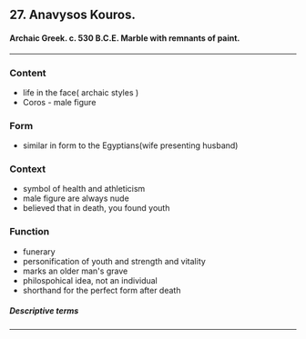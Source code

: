 <!-- order:1 -->
## 27. Anavysos Kouros.

#### Archaic Greek. c. 530 B.C.E. Marble with remnants of paint.

---

### Content
- life in the face( archaic styles )
- Coros - male figure

### Form
- similar in form to the Egyptians(wife presenting husband)

### Context
- symbol of health and athleticism
- male figure are always nude
- believed that in death, you found youth

### Function
- funerary
- personification of youth and strength and vitality
- marks an older man's grave
- philospohical idea, not an individual
- shorthand for the perfect form after death

##### Descriptive terms

---
